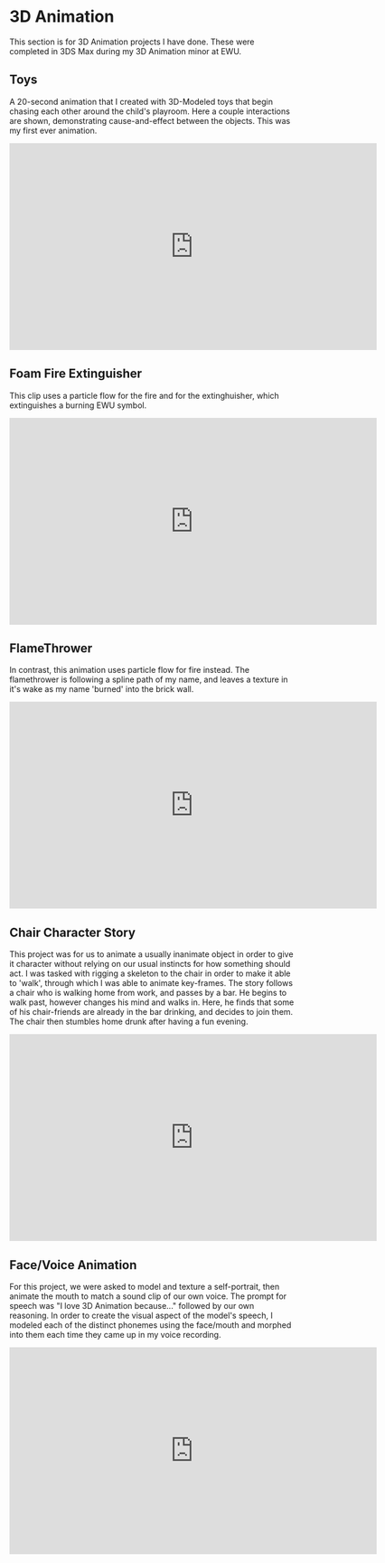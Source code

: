 # 3D Animation

This section is for 3D Animation projects I have done. These were completed in 3DS Max during my 3D Animation minor at EWU.

## Toys
A 20-second animation that I created with 3D-Modeled toys that begin chasing each other around the child's playroom. Here a couple interactions are shown, demonstrating cause-and-effect between the objects. This was my first ever animation.

<iframe width="650" height="366" src="https://www.youtube.com/embed/FNfExmf5mWM?vq=hd720" frameborder="0" allow="autoplay; encrypted-media" allowfullscreen class="vertAlign"></iframe>

## Foam Fire Extinguisher
This clip uses a particle flow for the fire and for the extinghuisher, which extinguishes a burning EWU symbol.

<iframe width="650" height="366" src="https://www.youtube.com/embed/lbSf7Olc0Tc?vq=hd720" frameborder="0" allow="autoplay; encrypted-media" allowfullscreen class="vertAlign"></iframe>  
  
## FlameThrower 
In contrast, this animation uses particle flow for fire instead. The flamethrower is following a spline path of my name, and leaves a texture in it's wake as my name 'burned' into the brick wall.

<iframe width="650" height="366" src="https://www.youtube.com/embed/OfovKnCm5bM?vq=hd720" frameborder="0" allow="autoplay; encrypted-media" allowfullscreen class="vertAlign"></iframe>  
  
## Chair Character Story
This project was for us to animate a usually inanimate object in order to give it character without relying on our usual instincts for how something should act. I was tasked with rigging a skeleton to the chair in order to make it able to 'walk', through which I was able to animate key-frames. The story follows a chair who is walking home from work, and passes by a bar. He begins to walk past, however changes his mind and walks in. Here, he finds that some of his chair-friends are already in the bar drinking, and decides to join them. The chair then stumbles home drunk after having a fun evening.

<iframe width="650" height="366" src="https://www.youtube.com/embed/zMKuTD9S_Zo?vq=hd720" frameborder="0" allow="autoplay; encrypted-media" allowfullscreen class="vertAlign"></iframe>  
  
## Face/Voice Animation
For this project, we were asked to model and texture a self-portrait, then animate the mouth to match a sound clip of our own voice. The prompt for speech was "I love 3D Animation because..." followed by our own reasoning. In order to create the visual aspect of the model's speech, I modeled each of the distinct phonemes using the face/mouth and morphed into them each time they came up in my voice recording.

<iframe width="650" height="366" src="https://www.youtube.com/embed/HfjI6UWCVcU?vq=hd720" frameborder="0" allow="autoplay; encrypted-media" allowfullscreen class="vertAlign"></iframe>  
